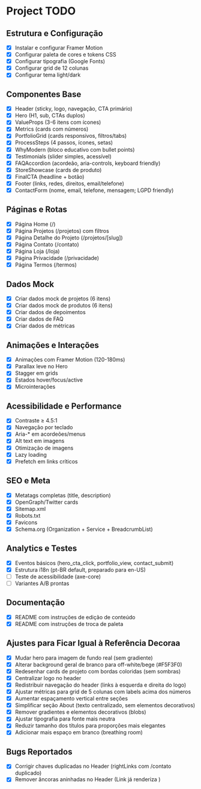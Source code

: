 # Project TODO

## Estrutura e Configuração
- [x] Instalar e configurar Framer Motion
- [x] Configurar paleta de cores e tokens CSS
- [x] Configurar tipografia (Google Fonts)
- [x] Configurar grid de 12 colunas
- [x] Configurar tema light/dark

## Componentes Base
- [x] Header (sticky, logo, navegação, CTA primário)
- [x] Hero (H1, sub, CTAs duplos)
- [x] ValueProps (3-6 itens com ícones)
- [x] Metrics (cards com números)
- [x] PortfolioGrid (cards responsivos, filtros/tabs)
- [x] ProcessSteps (4 passos, ícones, setas)
- [x] WhyModern (bloco educativo com bullet points)
- [x] Testimonials (slider simples, acessível)
- [x] FAQAccordion (acordeão, aria-controls, keyboard friendly)
- [x] StoreShowcase (cards de produto)
- [x] FinalCTA (headline + botão)
- [x] Footer (links, redes, direitos, email/telefone)
- [x] ContactForm (nome, email, telefone, mensagem; LGPD friendly)

## Páginas e Rotas
- [x] Página Home (/)
- [x] Página Projetos (/projetos) com filtros
- [x] Página Detalhe do Projeto (/projetos/[slug])
- [x] Página Contato (/contato)
- [x] Página Loja (/loja)
- [x] Página Privacidade (/privacidade)
- [x] Página Termos (/termos)

## Dados Mock
- [x] Criar dados mock de projetos (6 itens)
- [x] Criar dados mock de produtos (6 itens)
- [x] Criar dados de depoimentos
- [x] Criar dados de FAQ
- [x] Criar dados de métricas

## Animações e Interações
- [x] Animações com Framer Motion (120-180ms)
- [x] Parallax leve no Hero
- [x] Stagger em grids
- [x] Estados hover/focus/active
- [x] Microinterações

## Acessibilidade e Performance
- [x] Contraste ≥ 4.5:1
- [x] Navegação por teclado
- [x] Aria-* em acordeões/menus
- [x] Alt text em imagens
- [x] Otimização de imagens
- [x] Lazy loading
- [x] Prefetch em links críticos

## SEO e Meta
- [x] Metatags completas (title, description)
- [x] OpenGraph/Twitter cards
- [x] Sitemap.xml
- [x] Robots.txt
- [x] Favicons
- [x] Schema.org (Organization + Service + BreadcrumbList)

## Analytics e Testes
- [x] Eventos básicos (hero_cta_click, portfolio_view, contact_submit)
- [x] Estrutura i18n (pt-BR default, preparado para en-US)
- [ ] Teste de acessibilidade (axe-core)
- [ ] Variantes A/B prontas

## Documentação
- [x] README com instruções de edição de conteúdo
- [x] README com instruções de troca de paleta

## Ajustes para Ficar Igual à Referência Decoraa
- [x] Mudar hero para imagem de fundo real (sem gradiente)
- [x] Alterar background geral de branco para off-white/bege (#F5F3F0)
- [x] Redesenhar cards de projeto com bordas coloridas (sem sombras)
- [x] Centralizar logo no header
- [x] Redistribuir navegação do header (links à esquerda e direita do logo)
- [x] Ajustar métricas para grid de 5 colunas com labels acima dos números
- [x] Aumentar espaçamento vertical entre seções
- [x] Simplificar seção About (texto centralizado, sem elementos decorativos)
- [x] Remover gradientes e elementos decorativos (blobs)
- [x] Ajustar tipografia para fonte mais neutra
- [x] Reduzir tamanho dos títulos para proporções mais elegantes
- [x] Adicionar mais espaço em branco (breathing room)

## Bugs Reportados
- [x] Corrigir chaves duplicadas no Header (rightLinks com /contato duplicado)
- [x] Remover âncoras aninhadas no Header (Link já renderiza <a>)
